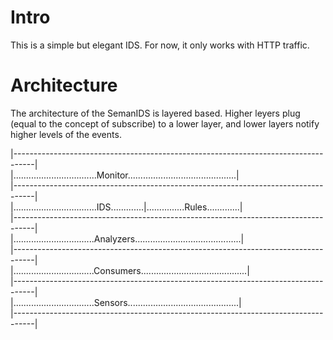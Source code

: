 # Intro

This is a simple but elegant IDS. For now, it only works with HTTP traffic.

# Architecture

The architecture of the SemanIDS is layered based. Higher leyers plug (equal to the concept of subscribe) to a lower layer, and lower layers notify higher levels of the events.


|-----------------------------------------------------------------------------------|  
|.................................Monitor...........................................|  
|-----------------------------------------------------------------------------------|  
|.................................IDS.............|...............Rules.............|  
|-----------------------------------------------------------------------------------|  
|................................Analyzers..........................................|  
|-----------------------------------------------------------------------------------|  
|................................Consumers..........................................|  
|-----------------------------------------------------------------------------------|  
|................................Sensors............................................|  
|-----------------------------------------------------------------------------------|  









